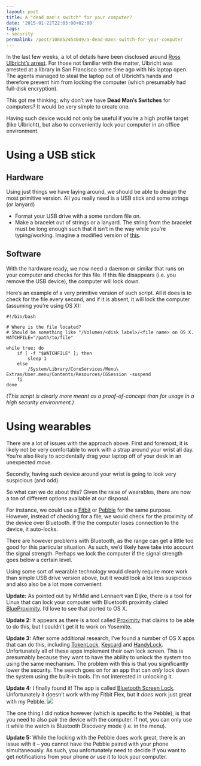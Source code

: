 ```yaml
---
layout: post
title: A "dead man's switch" for your computer?
date: '2015-01-22T22:03:00+02:00'
tags:
- security
permalink: /post/108852454049/a-dead-mans-switch-for-your-computer
---
```

In the last few weeks, a lot of details have been disclosed around [Ross Ulbricht’s arrest](http://arstechnica.com/tech-policy/2015/01/silk-road-trial-fbi-reveals-whats-on-ross-ulbrichts-computer-in-open-court/). For those not familiar with the matter, Ulbricht was arrested at a library in San Francisco some time ago with his laptop open. The agents managed to steal the laptop out of Ulbricht’s hands and therefore prevent him from locking the computer (which presumably had full-disk encryption).

This got me thinking; why don’t we have **Dead Man’s Switches** for computers? It would be very simple to create one.

Having such device would not only be useful if you’re a high profile target (like Ulbricht), but also to conveniently lock your computer in an office environment.

Using a USB stick
=================

Hardware
--------

Using just things we have laying around, we should be able to design the most primitive version. All you really need is a USB stick and some strings (or lanyard)

*   Format your USB drive with a some random file on.
*   Make a bracelet out of strings or a lanyard. The string from the bracelet must be long enough such that it isn’t in the way while you’re typing/working. Imagine a modified version of [this](https://www.etsy.com/listing/84615477/scandinavian-usb-stick-leather-braided).

Software
--------

With the hardware ready, we now need a daemon or similar that runs on your computer and checks for this file. If this file disappears (i.e. you remove the USB device), the computer will lock down.

Here’s an example of a very primitive version of such script. All it does is to check for the file every second, and if it is absent, it will lock the computer (assuming you’re using OS X):

    #!/bin/bash
    
    # Where is the file located?
    # Should be something like "/Volumes/<disk label>/<file name> on OS X.
    WATCHFILE="/path/to/file"
    
    while true; do
        if [ -f "$WATCHFILE" ]; then
            sleep 1
        else
            /System/Library/CoreServices/Menu\ Extras/User.menu/Contents/Resources/CGSession -suspend
        fi
    done
    

_(This script is clearly more meant as a proof-of-concept than for usage in a high security environment.)_

Using wearables
===============

There are a lot of issues with the approach above. First and foremost, it is likely not be very comfortable to work with a strap around your wrist all day. You’re also likely to accidentally drag your laptop off of your desk in an unexpected move.

Secondly, having such device around your wrist is going to look very suspicious (and odd).

So what can we do about this? Given the raise of wearables, there are now a ton of different options available at our disposal.

For instance, we could use a [Fitbit](http://www.fitbit.com/) or [Pebble](https://getpebble.com/) for the same purpose. However, instead of checking for a file, we would check for the proximity of the device over Bluetooth. If the the computer loses connection to the device, it auto-locks.

There are however problems with Bluetooth, as the range can get a little too good for this particular situation. As such, we’d likely have take into account the signal strength. Perhaps we lock the computer if the signal strength goes below a certain level.

Using some sort of wearable technology would clearly require more work than simple USB drive version above, but it would look a lot less suspicious and also also be a lot more convenient.

**Update:** As pointed out by MrMid and Lennaert van Dijke, there is a tool for Linux that can lock your computer with Bluetooth proximity claled [BlueProximity](http://blueproximity.sourceforge.net/). I’d love to see that ported to OS X.

**Update 2:** It appears as there is a tool called [Proximity](https://code.google.com/p/reduxcomputing-proximity/) that claims to be able to do this, but I couldn’t get it to work on Yosemite.

**Update 3:** After some additional research, I’ve found a number of OS X apps that can do this, including [TokenLock](https://itunes.apple.com/us/app/tokenlock/id402433482), [Keycard](https://itunes.apple.com/us/app/keycard/id578513438) and [HandyLock](http://www.netputing.com/applications/handylock/). Unfortunately all of these apps implement their own lock screen. This is presumably because they want to have the ability to unlock the system too using the same mechanism. The problem with this is that you significantly lower the security. The search goes on for an app that can _only_ lock down the system using the built-in tools. I’m not interested in unlocking it.

**Update 4:** I finally found it! The app is called [Bluetooth Screen Lock](https://itunes.apple.com/us/app/bluetooth-screen-lock/id509251123). Unfortunately it doesn’t work with my Fitbit Flex, but it _does_ work just great with my Pebble. ![](http://78.media.tumblr.com/85bf3b87eb0844a1512e894ba5a68484/tumblr_inline_niuu6f5eIe1skxjxc.png)

The one thing I did notice however (which is specific to the Pebble), is that you need to also pair the device with the computer. If not, you can only use it while the watch is Bluetooth Discovery mode (i.e. in the menu).

**Update 5:** While the locking with the Pebble does work great, there is an issue with it – you cannot have the Pebble paired with your phone simultaneously. As such, you unfortunately need to decide if you want to get notifications from your phone _or_ use it to lock your computer.
